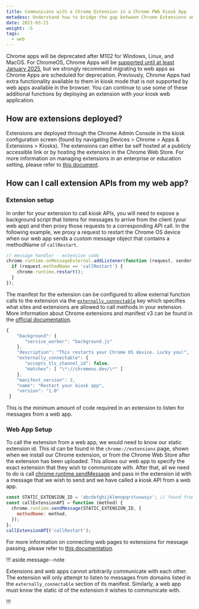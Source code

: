 ```yaml
---
title: Communicate with a Chrome Extension in a Chrome PWA Kiosk App
metadesc: Understand how to bridge the gap between Chrome Extensions and PWAs.
date: 2021-03-21
weight: -5
tags:
  - web
---
```


Chrome apps will be deprecated after M102 for Windows, Linux, and MacOS. For ChromeOS, Chrome Apps will be [supported until at least January 2025](https://blog.chromium.org/2021/10/extending-chrome-app-support-on-chrome.html), but we strongly recommend migrating to web apps as Chrome Apps are scheduled for deprecation. Previously, Chrome Apps had extra functionality available to them in kiosk mode that is not supported by web apps available in the browser. You can continue to use some of these additional functions by deploying an extension with your kiosk web application.

## How are extensions deployed?

Extensions are deployed through the Chrome Admin Console in the kiosk configuration screen (found by navigating Devices > Chrome > Apps & Extensions > Kiosks). The extensions can either be self hosted at a publicly accessible link or by hosting the extension in the Chrome Web Store. For more information on managing extensions in an enterprise or education setting, please refer to [this document](https://docs.google.com/document/d/1pT0ZSbGdrbGvuCsVD2jjxrw-GVz-80rMS2dgkkquhTY/edit#).

## How can I call extension APIs from my web app?

### Extension setup

In order for your extension to call kiosk APIs, you will need to expose a background script that listens for messages to arrive from the client (your web app) and then proxy those requests to a corresponding API call. In the following example, we proxy a request to restart the Chrome OS device when our web app sends a custom message object that contains a methodName of `callRestart`.

```javascript {title="background.js" .code-figure}
// message handler - extension code
chrome.runtime.onMessageExternal.addListener(function (request, sender, sendResponse) {
  if (request.methodName == 'callRestart') {
    chrome.runtime.restart();
  }
});
```

The manifest for the extension can be configured to allow external function calls to the extension via the [`externally_connectable`](https://developer.chrome.com/docs/extensions/mv3/manifest/externally_connectable/) key which specifies what sites and extensions are allowed to call methods in your extension. More information about Chrome extensions and manifest v3 can be found in the [official documentation](https://developer.chrome.com/docs/extensions/mv3/intro/).

```javascript {title="manifest.json" .code-figure}
{
    "background": {
       "service_worker": "background.js"
    },
    "description": "This restarts your Chrome OS device. Lucky you!",
    "externally_connectable": {
       "accepts_tls_channel_id": false,
       "matches": [ "\*://chromeos.dev/\*" ]
    },
    "manifest_version": 3,
    "name": "Restart your kiosk app",
    "version": "1.0"
 }

```

This is the minimum amount of code required in an extension to listen for messages from a web app.

### Web App Setup

To call the extension from a web app, we would need to know our static extension id. This id can be found in the `chrome://extensions` page, shown when we install our Chrome extension, or from the Chrome Web Store after the extension has been uploaded. This allows our web app to specify the exact extension that they wish to communicate with. After that, all we need to do is call [chrome.runtime.sendMessage](https://developer.chrome.com/docs/extensions/reference/runtime/#method-sendMessage) and pass in the extension id with a message that we wish to send and we have called a kiosk API from a web app.

```javascript {title="your_site.js" .code-figure}
const STATIC_EXTENSION_ID = 'abcdefghijklmnopqrstuvwxyz'; // found from chrome extensions page of chrome web store.
const callExtensionAPI = function (method) {
  chrome.runtime.sendMessage(STATIC_EXTENSION_ID, {
    methodName: method,
  });
};
callExtensionAPI('callRestart');
```

For more information on connecting web pages to extensions for message passing, please refer to [this documentation](https://developer.chrome.com/docs/extensions/mv3/messaging/#external-webpage).

!!! aside.message--note

Extensions and web apps cannot arbitrarily communicate with each other. The extension will only attempt to listen to messages from domains listed in the `externally_connectable` section of its manifest. Similarly, a web app must know the static id of the extension it wishes to communicate with.

!!!
